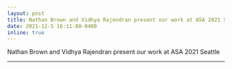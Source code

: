 ```yaml
---
layout: post
title: Nathan Brown and Vidhya Rajendran present our work at ASA 2021 Seattle
date: 2021-12-5 16:11:00-0400
inline: true
---
```



Nathan Brown and Vidhya Rajendran present our work at ASA 2021 Seattle


***

